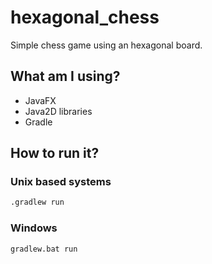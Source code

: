 # hexagonal_chess

Simple chess game using an hexagonal board.

## What am I using?

+ JavaFX
+ Java2D libraries
+ Gradle

## How to run it?

### Unix based systems

```bash
.gradlew run
```

### Windows

```bash
gradlew.bat run
```